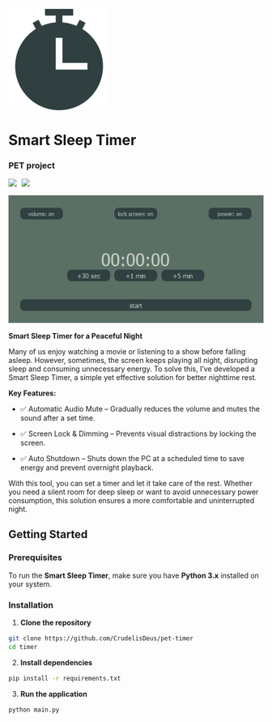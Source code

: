 ![](assets/logo.svg)

# Smart Sleep Timer

### PET project

<div style="display: flex; align-items: center; gap: 10px; margin-top: 16px;">
  <a>
    <img src="https://img.shields.io/badge/python-3.11.9-blue">
  </a>
  <a>
    <img src="https://img.shields.io/badge/PySide6-6.8.2.1-blue">
  </a>
  <a>
  </a>
</div>

![](assets/design.png)

**Smart Sleep Timer for a Peaceful Night**


Many of us enjoy watching a movie or listening to a show before falling asleep. However, sometimes, the screen keeps playing all night, disrupting sleep and consuming unnecessary energy. To solve this, I’ve developed a Smart Sleep Timer, a simple yet effective solution for better nighttime rest.

**Key Features:**

- ✅ Automatic Audio Mute – Gradually reduces the volume and mutes the sound after a set time.

- ✅ Screen Lock & Dimming – Prevents visual distractions by locking the screen.

- ✅ Auto Shutdown – Shuts down the PC at a scheduled time to save energy and prevent overnight playback.

With this tool, you can set a timer and let it take care of the rest. Whether you need a silent room for deep sleep or want to avoid unnecessary power consumption, this solution ensures a more comfortable and uninterrupted night.

## Getting Started

### Prerequisites

To run the **Smart Sleep Timer**, make sure you have **Python 3.x** installed on your system.

### Installation

1. **Clone the repository** 

```bash
git clone https://github.com/CrudelisDeus/pet-timer
cd timer
```

2. **Install dependencies**

```bash
pip install -r requirements.txt
``` 

3. **Run the application**

```bash
python main.py
``` 
